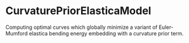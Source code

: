 # CurvaturePriorElasticaModel
Computing optimal curves which globally minimize a variant of Euler-Mumford elastica bending energy embedding with a curvature prior term.
